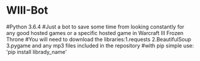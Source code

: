 # WIII-Bot
#Python 3.6.4
#Just a bot to save some time from looking constantly for any good hosted games or a specific hosted game in Warcraft III Frozen Throne
#You will need to download the libraries:1.requests 2.BeautifulSoup 3.pygame and any mp3 files included in the repository 
#with pip simple use: 'pip install librady_name'
